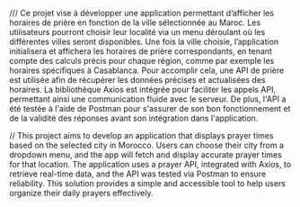 
  ///  Ce projet vise à développer une application permettant d’afficher les horaires de prière en fonction de la ville sélectionnée au 
       Maroc. Les utilisateurs pourront choisir leur localité via un menu déroulant où les différentes villes seront disponibles. Une fois 
       la ville choisie, l’application initialisera et affichera les horaires de prière correspondants, en tenant compte des calculs               précis 
       pour chaque région, comme par exemple les horaires spécifiques à Casablanca.
       Pour accomplir cela, une API de prière est utilisée afin de récupérer les données précises et actualisées des horaires. La 
       bibliothèque Axios est intégrée pour faciliter les appels API, permettant ainsi une communication fluide avec le serveur. De plus, 
       l'API a été testée à l'aide de Postman pour s'assurer de son bon fonctionnement et de la validité des réponses avant son 
        intégration dans l'application.





// This project aims to develop an application that displays prayer times based on the selected city in Morocco. Users can choose their 
   city from a dropdown menu, and the app will fetch and display accurate prayer times for that location. The application uses a prayer 
   API, integrated with Axios, to retrieve real-time data, and the API was tested via Postman to ensure reliability. This solution 
   provides a simple and accessible tool to help users organize their daily prayers effectively.
